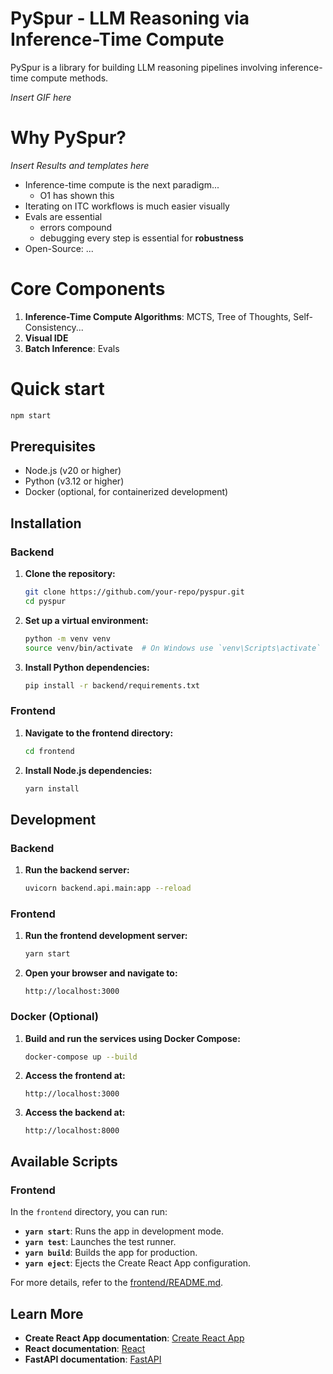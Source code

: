 # PySpur - LLM Reasoning via Inference-Time Compute

PySpur is a library for building LLM reasoning pipelines involving inference-time compute methods.

*Insert GIF here*

# Why PySpur?

*Insert Results and templates here*

* Inference-time compute is the next paradigm...
    * O1 has shown this
* Iterating on ITC workflows is much easier visually
* Evals are essential
    * errors compound
    * debugging every step is essential for **robustness**
* Open-Source: ...

# Core Components
1. **Inference-Time Compute Algorithms**: MCTS, Tree of Thoughts, Self-Consistency...
2. **Visual IDE**
3. **Batch Inference**: Evals

# Quick start

```bash
npm start
```

## Prerequisites

- Node.js (v20 or higher)
- Python (v3.12 or higher)
- Docker (optional, for containerized development)

## Installation

### Backend

1. **Clone the repository:**
    ```sh
    git clone https://github.com/your-repo/pyspur.git
    cd pyspur
    ```

2. **Set up a virtual environment:**
    ```sh
    python -m venv venv
    source venv/bin/activate  # On Windows use `venv\Scripts\activate`
    ```

3. **Install Python dependencies:**
    ```sh
    pip install -r backend/requirements.txt
    ```

### Frontend

1. **Navigate to the frontend directory:**
    ```sh
    cd frontend
    ```

2. **Install Node.js dependencies:**
    ```sh
    yarn install
    ```

## Development

### Backend

1. **Run the backend server:**
    ```sh
    uvicorn backend.api.main:app --reload
    ```

### Frontend

1. **Run the frontend development server:**
    ```sh
    yarn start
    ```

2. **Open your browser and navigate to:**
    ```
    http://localhost:3000
    ```

### Docker (Optional)

1. **Build and run the services using Docker Compose:**
    ```sh
    docker-compose up --build
    ```

2. **Access the frontend at:**
    ```
    http://localhost:3000
    ```

3. **Access the backend at:**
    ```
    http://localhost:8000
    ```

## Available Scripts

### Frontend

In the `frontend` directory, you can run:

- **`yarn start`**: Runs the app in development mode.
- **`yarn test`**: Launches the test runner.
- **`yarn build`**: Builds the app for production.
- **`yarn eject`**: Ejects the Create React App configuration.

For more details, refer to the [frontend/README.md](frontend/README.md).

## Learn More

- **Create React App documentation**: [Create React App](https://facebook.github.io/create-react-app/docs/getting-started)
- **React documentation**: [React](https://reactjs.org/)
- **FastAPI documentation**: [FastAPI](https://fastapi.tiangolo.com/)
